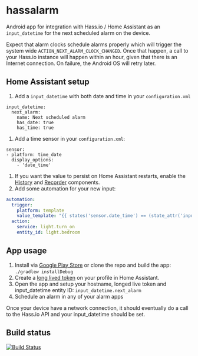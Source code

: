 # hassalarm
Android app for integration with Hass.io / Home Assistant as an `input_datetime` for the next scheduled alarm on the device.

Expect that alarm clocks schedule alarms properly which will trigger the system wide `ACTION_NEXT_ALARM_CLOCK_CHANGED`.
Once that happen, a call to your Hass.io instance will happen within an hour, given that there is an Internet connection. On failure, the Android OS will retry later.

## Home Assistant setup
1. Add a `input_datetime` with both date and time in your `configuration.xml`
  ```
  input_datetime:
    next_alarm:
      name: Next scheduled alarm
      has_date: true
      has_time: true
  ```
1. Add a time sensor in your `configuration.xml`:
  ```
  sensor:
  - platform: time_date
    display_options:
      - 'date_time'
  ```
1. If you want the value to persist on Home Assistant restarts, enable the [History](https://www.home-assistant.io/integrations/history/) and [Recorder](https://www.home-assistant.io/integrations/recorder) components.
1. Add some automation for your new input:
  ```yaml
  automation:
    trigger:
      platform: template
      value_template: "{{ states('sensor.date_time') == (state_attr('input_datetime.next_alarm', 'timestamp') | int | timestamp_custom('%Y-%m-%d, %H:%M', True)) }}"
    action:
      service: light.turn_on
      entity_id: light.bedroom
  ```

## App usage
1. Install via [Google Play Store](https://play.google.com/store/apps/details?id=com.fjun.hassalarm) or clone the repo and build the app: `./gradlew installDebug`
1. Create a [long lived token](https://www.home-assistant.io/docs/authentication/#your-account-profile) on your profile in Home Assistant.
1. Open the app and setup your hostname, longed live token and input_datetime entity ID: `input_datetime.next_alarm`
1. Schedule an alarm in any of your alarm apps

Once your device have a network connection, it should eventually do a call to the Hass.io API and your input_datetime should be set.

## Build status
[![Build Status](https://travis-ci.com/Johboh/hassalarm.svg?branch=master)](https://travis-ci.com/Johboh/hassalarm)
